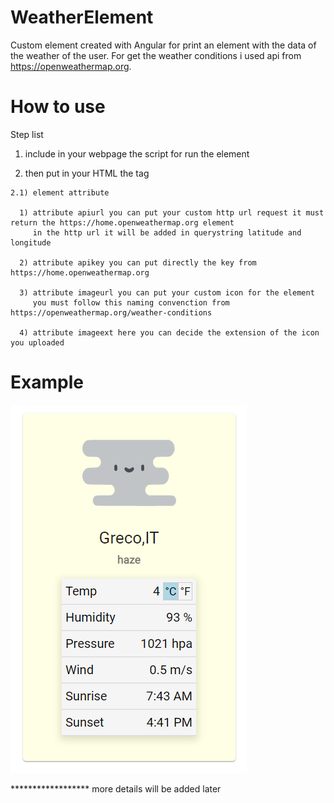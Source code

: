# WeatherElement

Custom element created with Angular for print an element with the data of the weather of the user.
For get the weather conditions i used api from https://openweathermap.org.

# How to use

Step list

1) include in your webpage the script for run the element
  
    <script type="text/javascript" src="element/dist/weather-element.min.js"></script>


2) then put in your HTML the tag 

  <open-weather apiurl="" apikey="" imageurl="" imageext=""></open-weather>
  
  
    2.1) element attribute 

      1) attribute apiurl you can put your custom http url request it must return the https://home.openweathermap.org element
         in the http url it will be added in querystring latitude and longitude 
         
      2) attribute apikey you can put directly the key from https://home.openweathermap.org 
      
      3) attribute imageurl you can put your custom icon for the element 
         you must follow this naming convenction from https://openweathermap.org/weather-conditions
         
      4) attribute imageext here you can decide the extension of the icon you uploaded
      
     
# Example

<img src="https://raw.githubusercontent.com/MttEsposito/open-weather-element/master/src/assets/asset/image/example.PNG"/>

****************** more details will be added later
